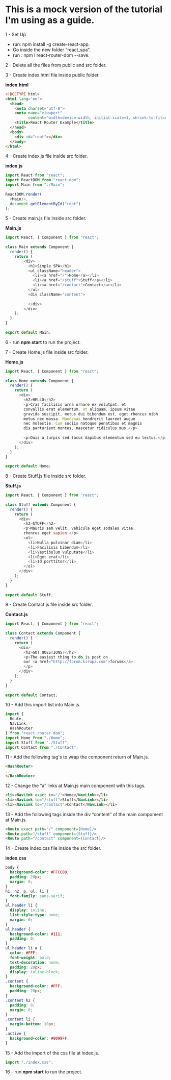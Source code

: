 # This is a mock version of the tutorial I'm using as a guide.

1 - Set Up
- run:  npm install -g create-react-app.
- Go inside the new folder “react_spa”.
- run : npm i react-router-dom --save.


2 - Delete all the files from public and src folder.

3 - Create index.html file inside public folder.

**index.html**
```html
<!DOCTYPE html>
<html lang="en">
  <head>
    <meta charset="utf-8">
    <meta name="viewport"
          content="width=device-width, initial-scale=1, shrink-to-fit=no">
    <title>React Router Example</title>
  </head>
  <body>
    <div id="root"></div>
  </body>
</html>
```

4 - Create index.js file inside src folder.

**index.js**
```javascript
import React from "react";
import ReactDOM from "react-dom";
import Main from "./Main";
 
ReactDOM.render(
  <Main/>, 
  document.getElementById("root")
);
```

5 - Create main.js file inside src folder.

**Main.js**
```javascript
import React, { Component } from "react";
 
class Main extends Component {
  render() {
    return (
        <div>
          <h1>Simple SPA</h1>
          <ul className="header">
            <li><a href="/">Home</a></li>
            <li><a href="/stuff">Stuff</a></li>
            <li><a href="/contact">Contact</a></li>
          </ul>
          <div className="content">
             
          </div>
        </div>
    );
  }
}
 
export default Main;
```

6 - run __npm start__ to run the project.


7 - Create Home.js file inside src folder.

**Home.js**
```javascript
import React, { Component } from "react";
 
class Home extends Component {
  render() {
    return (
      <div>
        <h2>HELLO</h2>
        <p>Cras facilisis urna ornare ex volutpat, et
        convallis erat elementum. Ut aliquam, ipsum vitae
        gravida suscipit, metus dui bibendum est, eget rhoncus nibh
        metus nec massa. Maecenas hendrerit laoreet augue
        nec molestie. Cum sociis natoque penatibus et magnis
        dis parturient montes, nascetur ridiculus mus.</p>
 
        <p>Duis a turpis sed lacus dapibus elementum sed eu lectus.</p>
      </div>
    );
  }
}
 
export default Home;
```

8 - Create Stuff.js file inside src folder.

**Stuff.js**
```javascript
import React, { Component } from "react";
 
class Stuff extends Component {
  render() {
    return (
      <div>
        <h2>STUFF</h2>
        <p>Mauris sem velit, vehicula eget sodales vitae,
        rhoncus eget sapien:</p>
        <ol>
          <li>Nulla pulvinar diam</li>
          <li>Facilisis bibendum</li>
          <li>Vestibulum vulputate</li>
          <li>Eget erat</li>
          <li>Id porttitor</li>
        </ol>
      </div>
    );
  }
}
 
export default Stuff;
```

9 - Create Contact.js file inside src folder.

**Contact.js**
```javascript
import React, { Component } from "react";
 
class Contact extends Component {
  render() {
    return (
      <div>
        <h2>GOT QUESTIONS?</h2>
        <p>The easiest thing to do is post on
        our <a href="http://forum.kirupa.com">forums</a>.
        </p>
      </div>
    );
  }
}
 
export default Contact;
```

10 - Add this import list into Main.js.

```javascript
import {
  Route,
  NavLink,
  HashRouter
} from "react-router-dom";
import Home from "./Home";
import Stuff from "./Stuff";
import Contact from "./Contact";
```

11 - Add the following tag's to wrap the component return of Main.js.

```html
<HashRouter>
...
</HashRouter>
```

12 - Change the “a” links at Main.js main component with this tags.

```html
<li><NavLink exact to="/">Home</NavLink></li>
<li><NavLink to="/stuff">Stuff</NavLink></li>
<li><NavLink to="/contact">Contact</NavLink></li>
```

13 - Add the following tags inside the div “content” of the main compoment at Main.js.

```html
<Route exact path="/" component={Home}/>
<Route path="/stuff" component={Stuff}/>
<Route path="/contact" component={Contact}/>
```

14 - Create index.css file inside the src folder.

**index.css**
```css
body {
  background-color: #FFCC00;
  padding: 20px;
  margin: 0;
}
h1, h2, p, ul, li {
  font-family: sans-serif;
}
ul.header li {
  display: inline;
  list-style-type: none;
  margin: 0;
}
ul.header {
  background-color: #111;
  padding: 0;
}
ul.header li a {
  color: #FFF;
  font-weight: bold;
  text-decoration: none;
  padding: 20px;
  display: inline-block;
}
.content {
  background-color: #FFF;
  padding: 20px;
}
.content h2 {
  padding: 0;
  margin: 0;
}
.content li {
  margin-bottom: 10px;
}
.active {
  background-color: #0099FF;
}
```

15 - Add the import of the css file at index.js.
```javascript
import "./index.css";
```

16 - run __npm start__ to run the project.

